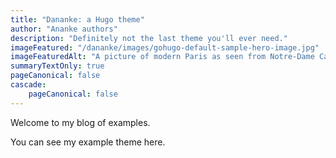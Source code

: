 ```yaml
---
title: "Dananke: a Hugo theme"
author: "Ananke authors"
description: "Definitely not the last theme you'll ever need."
imageFeatured: "/dananke/images/gohugo-default-sample-hero-image.jpg"
imageFeaturedAlt: "A picture of modern Paris as seen from Notre-Dame Cathedral, with a cornice with a gargoyle on the left and dominating the scene"
summaryTextOnly: true
pageCanonical: false
cascade:
    pageCanonical: false
---
```

Welcome to my blog of examples.

You can see my example theme here.
